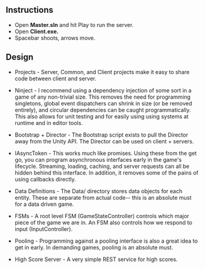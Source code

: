 Instructions
------
* Open **Master.sln** and hit Play to run the server.
* Open **Client.exe.**
* Spacebar shoots, arrows move.

Design
------
* Projects - Server, Common, and Client projects make it easy to share code between client and server.

* Ninject - I recommend using a dependency injection of some sort in a game of any non-trivial size. This removes the need for programming singletons, global event dispatchers can shrink in size (or be removed entirely), and circular dependencies can be caught programmatically. This also allows for unit testing and for easily using using systems at runtime and in editor tools.

* Bootstrap + Director - The Bootstrap script exists to pull the Director away from the Unity API. The Director can be used on client + servers.

* IAsyncToken - This works much like promises. Using these from the get go, you can program asynchronous interfaces early in the game's lifecycle. Streaming, loading, caching, and server requests can all be hidden behind this interface. In addition, it removes some of the pains of using callbacks directly.

* Data Definitions - The Data/ directory stores data objects for each entity. These are separate from actual code-- this is an absolute must for a data driven game.

* FSMs - A root level FSM (GameStateController) controls which major piece of the game we are in. An FSM also controls how we respond to input (InputController).

* Pooling - Programming against a pooling interface is also a great idea to get in early. In demanding games, pooling is an absolute must.

* High Score Server - A very simple REST service for high scores.